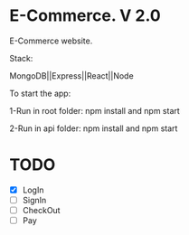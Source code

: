 # E-Commerce. V 2.0

E-Commerce website.

Stack:

MongoDB||Express||React||Node

To start the app:

1-Run in root folder: npm install and npm start

2-Run in api folder: npm install and npm start

# TODO
- [x] LogIn
- [ ] SignIn
- [ ] CheckOut
- [ ] Pay
